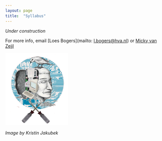 ```yaml
---
layout: page
title:  "Syllabus"
---
```


*Under construction*

For more info, email [Loes Bogers](mailto: l.bogers@hva.nl) or [Micky van Zeijl](m.van.zeijl@hva.nl)

<img src= "./images/electronics.gif" alt="visual" width="200"/>

*Image by Kristin Jakubek*

